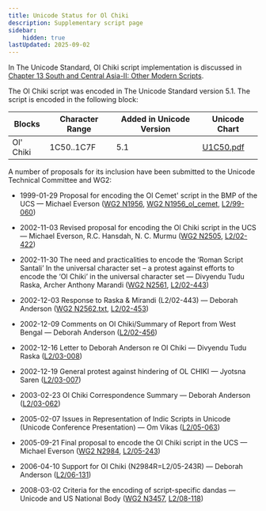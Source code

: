 ```yaml
---
title: Unicode Status for Ol Chiki
description: Supplementary script page
sidebar:
    hidden: true
lastUpdated: 2025-09-02
---
```


In The Unicode Standard, Ol Chiki script implementation is discussed in [Chapter 13 South and Central Asia-II: Other Modern Scripts](http://www.unicode.org/versions/latest/ch13.pdf).

[comment]: # (end of intro)

[comment]: # (start of blocks)

The Ol Chiki script was encoded in The Unicode Standard version 5.1. The script is encoded in the following block:

| Blocks | Character Range | Added in Unicode Version | Unicode Chart |
| ------ | --------------- | ------------------------ | ------------- |
| Ol' Chiki | 1C50..1C7F | 5.1 | [U1C50.pdf](http://www.unicode.org/charts/PDF/U1C50.pdf) |

[comment]: # (end of blocks)

[comment]: # (start of chars)



[comment]: # (end of chars)

[comment]: # (start of rest)

A number of proposals for its inclusion have been submitted to the Unicode Technical Committee and WG2:

- 1999-01-29 Proposal for encoding the Ol Cemet' script in the BMP of the UCS — Michael Everson ([WG2 N1956](https://www.unicode.org/wg2/docs/n1956.pdf), [WG2 N1956_ol_cemet](https://www.unicode.org/wg2/docs/n1956_ol_cemet.pdf), [L2/99-060](http://www.unicode.org/L2/L1999/n1956.pdf))

- 2002-11-03 Revised proposal for encoding the Ol Chiki script in the UCS — Michael Everson, R.C. Hansdah, N. C. Murmu ([WG2 N2505](https://www.unicode.org/wg2/docs/n2505.pdf), [L2/02-422](http://www.unicode.org/cgi-bin/GetMatchingDocs.pl?L2/02-422))

- 2002-11-30 The need and practicalities to encode the ‘Roman Script Santali’ In the universal character set – a protest against efforts  to encode the ‘Ol Chiki’ in the universal character set — Divyendu Tudu Raska, Archer Anthony Marandi ([WG2 N2561](https://www.unicode.org/wg2/docs/n2561.pdf), [L2/02-443](http://www.unicode.org/cgi-bin/GetMatchingDocs.pl?L2/02-443))

- 2002-12-03 Response to Raska &amp; Mirandi (L2/02-443) — Deborah Anderson ([WG2 N2562.txt](https://www.unicode.org/wg2/docs/n2562.txt), [L2/02-453](http://www.unicode.org/cgi-bin/GetMatchingDocs.pl?L2/02-453))

- 2002-12-09 Comments on Ol Chiki/Summary of Report from West Bengal — Deborah Anderson ([L2/02-456](http://www.unicode.org/cgi-bin/GetMatchingDocs.pl?L2/02-456))

- 2002-12-16 Letter to Deborah Anderson re Ol Chiki — Divyendu Tudu Raska ([L2/03-008](http://www.unicode.org/cgi-bin/GetMatchingDocs.pl?L2/03-008))

- 2002-12-19 General protest against hindering of OL CHIKI — Jyotsna Saren ([L2/03-007](http://www.unicode.org/cgi-bin/GetMatchingDocs.pl?L2/03-007))

- 2003-02-23 Ol Chiki Correspondence Summary — Deborah Anderson ([L2/03-062](http://www.unicode.org/cgi-bin/GetMatchingDocs.pl?L2/03-062))

- 2005-02-07 Issues in Representation of Indic Scripts in Unicode (Unicode Conference Presentation) — Om Vikas ([L2/05-063](http://www.unicode.org/cgi-bin/GetMatchingDocs.pl?L2/05-063))

- 2005-09-21 Final proposal to encode the Ol Chiki script in the UCS — Michael Everson ([WG2 N2984](https://www.unicode.org/wg2/docs/n2984.pdf), [L2/05-243](http://www.unicode.org/cgi-bin/GetMatchingDocs.pl?L2/05-243))

- 2006-04-10 Support for Ol Chiki (N2984R=L2/05-243R) — Deborah Anderson ([L2/06-131](http://www.unicode.org/cgi-bin/GetMatchingDocs.pl?L2/06-131))

- 2008-03-02 Criteria for the encoding of script-specific dandas — Unicode and US National Body ([WG2 N3457](https://www.unicode.org/wg2/docs/n3457.pdf), [L2/08-118](http://www.unicode.org/cgi-bin/GetMatchingDocs.pl?L2/08-118))
